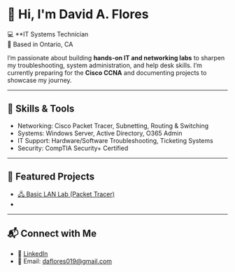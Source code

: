 # 👋 Hi, I'm David A. Flores  

💻 **IT Systems Technician  
📍 Based in Ontario, CA  

I’m passionate about building **hands-on IT and networking labs** to sharpen my troubleshooting, system administration, and help desk skills. I’m currently preparing for the **Cisco CCNA** and documenting projects to showcase my journey.  

---

## 🔧 Skills & Tools
- Networking: Cisco Packet Tracer, Subnetting, Routing & Switching  
- Systems: Windows Server, Active Directory, O365 Admin  
- IT Support: Hardware/Software Troubleshooting, Ticketing Systems  
- Security: CompTIA Security+ Certified  

---

## 📂 Featured Projects
- [🖧 Basic LAN Lab (Packet Tracer)](https://github.com/DFloTech/basic-lan-lab)
- 
---

## 📬 Connect with Me
- 💼 [LinkedIn](https://www.linkedin.com/in/da-flores)  
- 📧 Email: daflores019@gmail.com  
